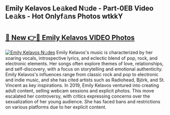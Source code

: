 ## Emily Kelavos Le𝚊ked N𝚞de - Part-0EB Video Le𝚊ks - Hot Onlyf𝚊ns Photos wtkkY

# <h2><a href="http://ab75491.deff.icu/?id=Emily+Kelavos">🔗 New 👉🔴 Emily Kelavos VIDEO Photos</a></h2>

[![Emily Kelavos N𝚞des](https://i.imgur.com/rIISA9y.gif)](http://ab75491.deff.icu/?id=Emily+Kelavos)
Emily Kelavos's music is characterized by her soaring vocals, introspective lyrics, and eclectic blend of pop, rock, and electronic elements. Her songs often explore themes of love, relationships, and self-discovery, with a focus on storytelling and emotional authenticity. Emily Kelavos's influences range from classic rock and pop to electronic and indie music, and she has cited artists such as Radiohead, Björk, and St. Vincent as key inspirations. In 2019, Emily Kelavos ventured into creating adult content, selling webcam sessions and explicit photos. This move escalated her controversy, with critics expressing concerns over the sexualization of her young audience. She has faced bans and restrictions on various platforms due to her explicit content.
